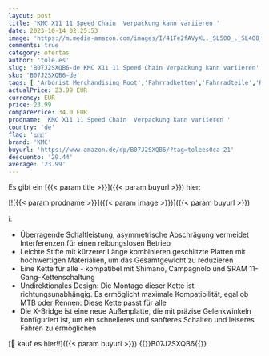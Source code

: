 ```yaml
---
layout: post
title: 'KMC X11 11 Speed Chain  Verpackung kann variieren '
date: 2023-10-14 02:25:53
image: 'https://m.media-amazon.com/images/I/41Fe2fAVyXL._SL500_._SL400_.jpg'
comments: true
category: ofertas
author: 'tole.es'
slug: 'B07J2SXQB6-de KMC X11 11 Speed Chain Verpackung kann variieren'
sku: 'B07J2SXQB6-de'
tags: [ 'Arborist Merchandising Root','Fahrradketten','Fahrradteile','Radsport','Self Service','Special Features Stores','Sport','Sport & Freizeit','Sportausrüstung & -bekleidung','Sports-Promotions','ef3a019d-6628-41d5-b303-291126686917_0','ef3a019d-6628-41d5-b303-291126686917_7401','kmc','🇩🇪', ]
actualPrice: 23.99 EUR
currency: EUR
price: 23.99
comparePrice: 34.0 EUR
prodname: 'KMC X11 11 Speed Chain  Verpackung kann variieren '
country: 'de'
flag: '🇩🇪'
brand: 'KMC'
buyurl: 'https://www.amazon.de/dp/B07J2SXQB6/?tag=tolees0ca-21'
descuento: '29.44'
average: '23.99'
---
```


Es gibt ein [{{< param title >}}]({{< param buyurl >}}) hier:

[![{{< param prodname >}}]({{< param image >}})]({{< param buyurl >}})

ℹ️:

- Überragende Schaltleistung, asymmetrische Abschrägung vermeidet Interferenzen für einen reibungslosen Betrieb
- Leichte Stifte mit kürzerer Länge kombinieren geschlitzte Platten mit hochwertigen Materialien, um das Gesamtgewicht zu reduzieren
- Eine Kette für alle - kompatibel mit Shimano, Campagnolo und SRAM 11-Gang-Kettenschaltung
- Undirektionales Design: Die Montage dieser Kette ist richtungsunabhängig. Es ermöglicht maximale Kompatibilität, egal ob MTB oder Rennen: Diese Kette passt für alle
- Die X-Bridge ist eine neue Außenplatte, die mit präzise Gelenkwinkeln konfiguriert ist, um ein schnelleres und sanfteres Schalten und leiseres Fahren zu ermöglichen

[🛒 kauf es hier!!]({{< param buyurl >}})
{{<world>}}B07J2SXQB6{{</world>}}
